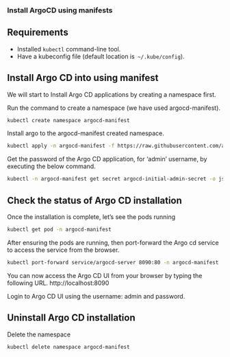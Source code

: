 ### Install ArgoCD using manifests
## Requirements
- Installed `kubectl` command-line tool.
- Have a kubeconfig file (default location is` ~/.kube/config`).

## Install Argo CD into using manifest
We will start to Install Argo CD applications by creating a namespace first. 

Run the command to create a namespace (we have used argocd-manifest).  
```sh
kubectl create namespace argocd-manifest
```

Install argo to the argocd-manifest created namespace.
```sh
kubectl apply -n argocd-manifest -f https://raw.githubusercontent.com/argoproj/argo-cd/stable/manifests/install.yaml
```

Get the password of the Argo CD application, for ‘admin’ username, by executing the below command.
```sh
kubectl -n argocd-manifest get secret argocd-initial-admin-secret -o jsonpath='{.data.password}' | base64 -d
```

## Check the status of Argo CD installation
Once the installation is complete, let’s see the pods running 
```sh
kubectl get pod -n argocd-manifest
``` 

After ensuring the pods are running, then port-forward the Argo cd service to access the service from the browser. 
```sh
kubectl port-forward service/argocd-server 8090:80 -n argocd-manifest
``` 
You can now access the Argo CD UI from your browser by typing the following URL. http://localhost:8090 

Login to Argo CD UI using the username: admin and password.

## Uninstall Argo CD installation
Delete the namespace
```sh
kubectl delete namespace argocd-manifest
```
